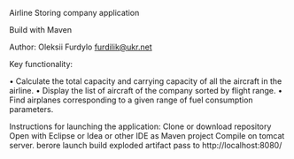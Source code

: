 Airline Storing company application

Build with Maven

Author: Oleksii Furdylo furdilik@ukr.net

Key functionality:

• Calculate the total capacity and carrying capacity of all the aircraft in the airline.
• Display the list of aircraft of the company sorted by flight range.
• Find airplanes corresponding to a given range of fuel consumption parameters.

Instructions for launching the application:
Clone or download repository
Open with Eclipse or Idea or other IDE as Maven project
Compile on tomcat server. berore launch build exploded artifact
pass to http://localhost:8080/

